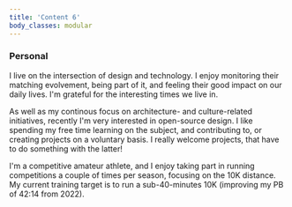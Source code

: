 ```yaml
---
title: 'Content 6'
body_classes: modular
---
```


### Personal
I live on the intersection of design and technology. I enjoy monitoring their matching evolvement, being part of it, and feeling their good impact on our daily lives. I'm grateful for the interesting times we live in.

As well as my continous focus on architecture- and culture-related initiatives, recently I'm very interested in open-source design. I like spending my free time learning on the subject, and contributing to, or creating projects on a voluntary basis. I really welcome projects, that have to do something with the latter!

I'm a competitive amateur athlete, and I enjoy taking part in running competitions a couple of times per season, focusing on the 10K distance. My current training target is to run a sub-40-minutes 10K (improving my PB of 42:14 from 2022).
